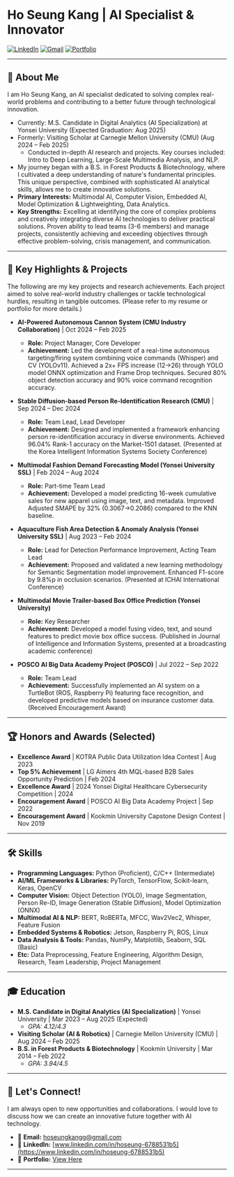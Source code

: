 # Ho Seung Kang | AI Specialist & Innovator

[![LinkedIn](https://img.shields.io/badge/LinkedIn-hoseung--kang-blue?style=flat-square&logo=linkedin)](https://www.linkedin.com/in/hoseung-6788531b5/)
[![Gmail](https://img.shields.io/badge/Email-hoseungkangg@gmail.com-red?style=flat-square&logo=gmail)](mailto:hoseungkangg@gmail.com)
[![Portfolio](https://img.shields.io/badge/Portfolio-View_Here-green?style=flat-square&logo=google-drive)](https://drive.google.com/file/d/1Bjzp9_4m-6XFnRPPnbsZAoLvjm2llgtb/view?usp=drive_link)

---

## 👋 About Me

I am Ho Seung Kang, an AI specialist dedicated to solving complex real-world problems and contributing to a better future through technological innovation.

* Currently: M.S. Candidate in Digital Analytics (AI Specialization) at Yonsei University (Expected Graduation: Aug 2025)
* Formerly: Visiting Scholar at Carnegie Mellon University (CMU) (Aug 2024 – Feb 2025)
    * Conducted in-depth AI research and projects. Key courses included: Intro to Deep Learning, Large-Scale Multimedia Analysis, and NLP.
* My journey began with a B.S. in Forest Products & Biotechnology, where I cultivated a deep understanding of nature's fundamental principles. This unique perspective, combined with sophisticated AI analytical skills, allows me to create innovative solutions.
* **Primary Interests:** Multimodal AI, Computer Vision, Embedded AI, Model Optimization & Lightweighting, Data Analytics.
* **Key Strengths:** Excelling at identifying the core of complex problems and creatively integrating diverse AI technologies to deliver practical solutions. Proven ability to lead teams (3-6 members) and manage projects, consistently achieving and exceeding objectives through effective problem-solving, crisis management, and communication.

---

## 🚀 Key Highlights & Projects

The following are my key projects and research achievements. Each project aimed to solve real-world industry challenges or tackle technological hurdles, resulting in tangible outcomes. (Please refer to my resume or portfolio for more details.)

* **AI-Powered Autonomous Cannon System (CMU Industry Collaboration)** | Oct 2024 – Feb 2025
    * **Role:** Project Manager, Core Developer
    * **Achievement:** Led the development of a real-time autonomous targeting/firing system combining voice commands (Whisper) and CV (YOLOv11). Achieved a 2x+ FPS increase (12→26) through YOLO model ONNX optimization and Frame Drop techniques. Secured 80% object detection accuracy and 90% voice command recognition accuracy.

* **Stable Diffusion-based Person Re-Identification Research (CMU)** | Sep 2024 – Dec 2024
    * **Role:** Team Lead, Lead Developer
    * **Achievement:** Designed and implemented a framework enhancing person re-identification accuracy in diverse environments. Achieved 96.04% Rank-1 accuracy on the Market-1501 dataset. (Presented at the Korea Intelligent Information Systems Society Conference)

* **Multimodal Fashion Demand Forecasting Model (Yonsei University SSL)** | Feb 2024 – Aug 2024
    * **Role:** Part-time Team Lead
    * **Achievement:** Developed a model predicting 16-week cumulative sales for new apparel using image, text, and metadata. Improved Adjusted SMAPE by 32% (0.3067→0.2086) compared to the KNN baseline.

* **Aquaculture Fish Area Detection & Anomaly Analysis (Yonsei University SSL)** | Aug 2023 – Feb 2024
    * **Role:** Lead for Detection Performance Improvement, Acting Team Lead
    * **Achievement:** Proposed and validated a new learning methodology for Semantic Segmentation model improvement. Enhanced F1-score by 9.8%p in occlusion scenarios. (Presented at ICHAI International Conference)

* **Multimodal Movie Trailer-based Box Office Prediction (Yonsei University)**
    * **Role:** Key Researcher
    * **Achievement:** Developed a model fusing video, text, and sound features to predict movie box office success. (Published in Journal of Intelligence and Information Systems, presented at a broadcasting academic conference)

* **POSCO AI Big Data Academy Project (POSCO)** | Jul 2022 – Sep 2022
    * **Role:** Team Lead
    * **Achievement:** Successfully implemented an AI system on a TurtleBot (ROS, Raspberry Pi) featuring face recognition, and developed predictive models based on insurance customer data. (Received Encouragement Award)

---

## 🏆 Honors and Awards (Selected)

* **Excellence Award** | KOTRA Public Data Utilization Idea Contest | Aug 2023
* **Top 5% Achievement** | LG Aimers 4th MQL-based B2B Sales Opportunity Prediction | Feb 2024
* **Excellence Award** | 2024 Yonsei Digital Healthcare Cybersecurity Competition | 2024
* **Encouragement Award** | POSCO AI Big Data Academy Project | Sep 2022
* **Encouragement Award** | Kookmin University Capstone Design Contest | Nov 2019

---

## 🛠️ Skills

* **Programming Languages:** Python (Proficient), C/C++ (Intermediate)
* **AI/ML Frameworks & Libraries:** PyTorch, TensorFlow, Scikit-learn, Keras, OpenCV
* **Computer Vision:** Object Detection (YOLO), Image Segmentation, Person Re-ID, Image Generation (Stable Diffusion), Model Optimization (ONNX)
* **Multimodal AI & NLP:** BERT, RoBERTa, MFCC, Wav2Vec2, Whisper, Feature Fusion
* **Embedded Systems & Robotics:** Jetson, Raspberry Pi, ROS, Linux
* **Data Analysis & Tools:** Pandas, NumPy, Matplotlib, Seaborn, SQL (Basic)
* **Etc:** Data Preprocessing, Feature Engineering, Algorithm Design, Research, Team Leadership, Project Management

---

## 🎓 Education

* **M.S. Candidate in Digital Analytics (AI Specialization)** | Yonsei University | Mar 2023 – Aug 2025 (Expected)
    * *GPA: 4.12/4.3*
* **Visiting Scholar (AI & Robotics)** | Carnegie Mellon University (CMU) | Aug 2024 – Feb 2025
* **B.S. in Forest Products & Biotechnology** | Kookmin University | Mar 2014 – Feb 2022
    * *GPA: 3.94/4.5*

---

## 💬 Let's Connect!

I am always open to new opportunities and collaborations. I would love to discuss how we can create an innovative future together with AI technology.

* 📧 **Email:** [hoseungkangg@gmail.com](mailto:hoseungkangg@gmail.com)
* 🔗 **LinkedIn:** [www.linkedin.com/in/hoseung-6788531b5](https://www.linkedin.com/in/hoseung-6788531b5)
* 📄 **Portfolio:** [View Here](https://drive.google.com/file/d/1Bjzp9_4m-6XFnRPPnbsZAoLvjm2llgtb/view?usp=drive_link)

---
